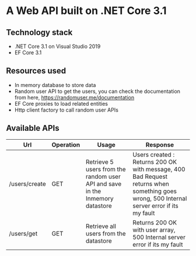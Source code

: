 # A Web API built on .NET Core 3.1

## Technology stack
* .NET Core 3.1 on Visual Studio 2019
* EF Core 3.1

## Resources used
* In memory database to store data
* Random user API to get the users, you can check the documentation from here, https://randomuser.me/documentation  
* EF Core proxies to load related entities
* Http client factory to call random user APIs


## Available APIs
| Url            | Operation                              |    Usage       | Response                                                                                      
| ------------------- | --------------------------------- | ----------------------------------- | -----------------------------------     
| /users/create         | GET              | Retrieve 5 users from the random user API and save in the Inmemory datastore   | Users created : Returns 200 OK with message, 400 Bad Request returns when something goes wrong, 500 Internal server error if its my fault                                      
| /users/get        | GET                             | Retrieve all users from the datastore |  Returns 200 OK with user array, 500 Internal server error if its my fault   
       

